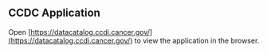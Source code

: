 ## CCDC Application


Open [https://datacatalog.ccdi.cancer.gov/](https://datacatalog.ccdi.cancer.gov/) to view the application in the browser.
